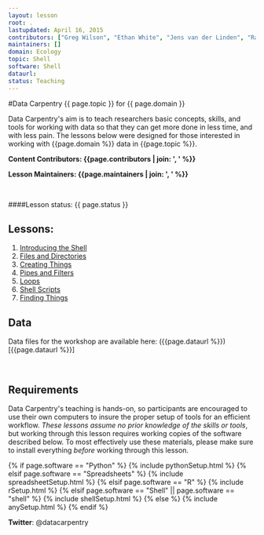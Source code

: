 ```yaml
---
layout: lesson
root: .
lastupdated: April 16, 2015
contributors: ["Greg Wilson", "Ethan White", "Jens van der Linden", "Raniere Silva", "Meg Stanton", "Amy Brown", "Doug Latornell"]
maintainers: []
domain: Ecology
topic: Shell
software: Shell
dataurl:
status: Teaching
---
```


<!-- USING THIS LESSON TEMPLATE -->
<!-- Lesson specific information is taken from the YAML header at the top of the page -->

<!-- THE LESSON INFORMATION -->

<!-- Get the information from _data/info.yml -->

#Data Carpentry {{ page.topic }} for {{ page.domain }}

Data Carpentry's aim is to teach researchers basic concepts, skills,
and tools for working with data so that they can get more done in less
time, and with less pain. The lessons below were designed for those interested 
in working with {{page.domain %}} data in {{page.topic %}}. 


**Content Contributors: {{page.contributors | join: ', ' %}}**


**Lesson Maintainers: {{page.maintainers | join: ', ' %}}**

<br> 


####Lesson status: {{ page.status }} 
<!--
  [Information on Lesson Status Categories]()
-->

<!-- ###### INDEX OF LESSONS ON THIS TOPIC ###### -->

## Lessons:

1. [Introducing the Shell](00-intro.html)
2. [Files and Directories](01-filedir.html)
3. [Creating Things](02-create.html)
4. [Pipes and Filters](03-pipefilter.html)
5. [Loops](04-loop.html)
6. [Shell Scripts](05-script.html)
7. [Finding Things](06-find.html)


## Data

Data files for the workshop are available here: ({{page.dataurl %}})[{{page.dataurl %}}]


<br>

<h2>Requirements</h2>

<p>
Data Carpentry's teaching is hands-on, so participants are encouraged to use
their own computers to insure the proper setup of tools for an efficient workflow.
<em>These lessons assume no prior knowledge of the skills or tools</em>, but working 
through this lesson requires working copies of the software described below.
To most effectively use these materials, please make sure to install everything 
<em>before</em> working through this lesson.
</p>



{% if page.software == "Python" %}
{% include pythonSetup.html %}
{% elsif page.software == "Spreadsheets" %}
{% include spreadsheetSetup.html %}
{% elsif page.software == "R" %}
{% include rSetup.html %}
{% elsif page.software == "Shell" || page.software == "shell" %}
{% include shellSetup.html %}
{% else %}
{% include anySetup.html %}
{% endif %}

<p><strong>Twitter</strong>: @datacarpentry